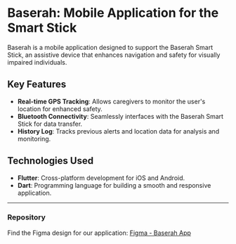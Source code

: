 # Baserah: Mobile Application for the Smart Stick

Baserah is a mobile application designed to support the Baserah Smart Stick, an assistive device that enhances navigation and safety for visually impaired individuals.

## Key Features
- **Real-time GPS Tracking**: Allows caregivers to monitor the user's location for enhanced safety.
- **Bluetooth Connectivity**: Seamlessly interfaces with the Baserah Smart Stick for data transfer.
- **History Log**: Tracks previous alerts and location data for analysis and monitoring.

## Technologies Used
- **Flutter**: Cross-platform development for iOS and Android.
- **Dart**: Programming language for building a smooth and responsive application.

---

### Repository
Find the Figma design for our application:
[Figma - Baserah App](https://www.figma.com/design/2FFafApSXvaBu9DAKr01sr/Baserah-App?node-id=0-1&t=iGGHBvgdJgOJyDqZ-1)

